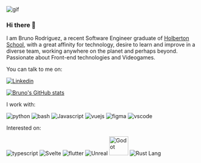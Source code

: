 ![gif](https://media0.giphy.com/media/ZVik7pBtu9dNS/giphy.gif?cid=ecf05e47f4c49baxbuouc87ht1bzj02z9fgpa8569b2wkrse&rid=giphy.gif&ct=g)
### Hi there 👋

I am Bruno Rodríguez, a recent Software Engineer graduate of [Holberton School](https://www.holbertonschool.com/), with a great affinity for technology, desire to learn and improve in a diverse team, working anywhere on the planet and perhaps beyond. Passionate about Front-end technologies and Videogames.

You can talk to me on:

[![Linkedin](https://img.icons8.com/fluency/50/000000/linkedin.png)](https://www.linkedin.com/in/brunonra/)


[![Bruno's GitHub stats](https://github-readme-stats.vercel.app/api?username=brunonra-dev&show_icons=true&icon_color=f9f9f9&bg_color=30,4568DC,B06AB3&title_color=fff&text_color=fff&count_private=true)](https://github.com/brunonra-dev)

I work with:

![python](https://img.icons8.com/color/48/000000/python--v1.png "python")
![bash](https://img.icons8.com/plasticine/50/000000/bash.png "bash")
![Javascript](https://img.icons8.com/color/50/000000/javascript--v1.png "Javascript")
![vuejs](https://img.icons8.com/color/50/000000/vue-js.png "vuejs")
![figma](https://img.icons8.com/fluency/50/000000/figma.png "figma")
![vscode](https://img.icons8.com/color/50/000000/visual-studio-code-2019.png "vscode")


Interested on:

![typescript](https://img.icons8.com/color/50/000000/typescript.png "typescript")
![Svelte](https://img.icons8.com/doodle/50/000000/svetle.png "Svelte")
![flutter](https://img.icons8.com/fluency/50/000000/flutter.png "flutter")
![Unreal](https://img.icons8.com/nolan/50/unreal-engine.png "Unreal")
<img src="https://godotengine.org/themes/godotengine/assets/press/icon_color.png" alt="Godot" width="50"/>
![Rust Lang](https://img.icons8.com/external-tal-revivo-color-tal-revivo/50/000000/external-rust-is-a-multi-paradigm-system-programming-language-logo-color-tal-revivo.png "Rust Lang")
